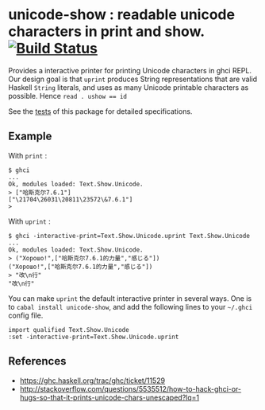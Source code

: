 # unicode-show : readable unicode characters in print and show. [![Build Status](https://travis-ci.org/nushio3/unicode-show.svg?branch=master)](https://travis-ci.org/nushio3/unicode-show)


Provides a interactive printer for printing Unicode characters in ghci REPL. Our design goal is that `uprint` produces String representations that are valid Haskell `String` literals, and uses as many Unicode printable characters as possible. Hence
`read . ushow == id`


See the [tests](https://github.com/nushio3/unicode-show/blob/master/test/Spec.hs) of this package for detailed specifications.

## Example

With `print` :

```
$ ghci
...
Ok, modules loaded: Text.Show.Unicode.
> ["哈斯克尔7.6.1"]
["\21704\26031\20811\23572\&7.6.1"]
>
```

With `uprint` :

```
$ ghci -interactive-print=Text.Show.Unicode.uprint Text.Show.Unicode
...
Ok, modules loaded: Text.Show.Unicode.
> ("Хорошо!",["哈斯克尔7.6.1的力量","感じる"])
("Хорошо!",["哈斯克尔7.6.1的力量","感じる"])
> "改\n行"
"改\n行"
```

You can make `uprint` the default interactive printer in several ways. One is to
`cabal install unicode-show`, and add the following lines to your `~/.ghci` config file.

```
import qualified Text.Show.Unicode
:set -interactive-print=Text.Show.Unicode.uprint
```


## References
* https://ghc.haskell.org/trac/ghc/ticket/11529
* http://stackoverflow.com/questions/5535512/how-to-hack-ghci-or-hugs-so-that-it-prints-unicode-chars-unescaped?lq=1

